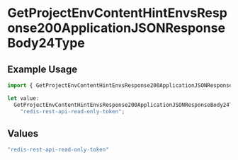 # GetProjectEnvContentHintEnvsResponse200ApplicationJSONResponseBody24Type

## Example Usage

```typescript
import { GetProjectEnvContentHintEnvsResponse200ApplicationJSONResponseBody24Type } from "@vercel/sdk/models/operations";

let value:
  GetProjectEnvContentHintEnvsResponse200ApplicationJSONResponseBody24Type =
    "redis-rest-api-read-only-token";
```

## Values

```typescript
"redis-rest-api-read-only-token"
```